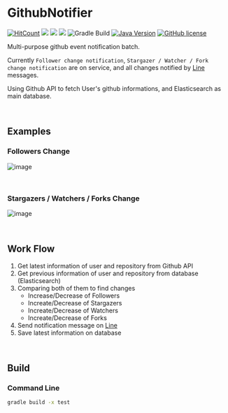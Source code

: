 # GithubNotifier

[![HitCount](http://hits.dwyl.io/occidere/GithubNotifier.svg)](http://hits.dwyl.io/occidere/GithubNotifier)
<img src="https://img.shields.io/github/languages/count/occidere/GithubNotifier"/>
<img src="https://img.shields.io/github/languages/top/occidere/GithubNotifier"/>
<img src="https://img.shields.io/github/issues/occidere/GithubNotifier"/>
![Gradle Build](https://github.com/occidere/GithubNotifier/workflows/Gradle%20Build/badge.svg)
[![Java Version](https://img.shields.io/badge/Java-11-red.svg)](https://www.java.com/ko/)
[![GitHub license](https://img.shields.io/github/license/occidere/GithubNotifier.svg)](https://github.com/occidere/GithubNotifier/blob/master/LICENSE)


Multi-purpose github event notification batch.

Currently `Follower change notification`, `Stargazer / Watcher / Fork change notification` are on service, and all changes notified by [Line](https://line.me/en/) messages.

Using Github API to fetch User's github informations, and Elasticsearch as main database.

<br>

## Examples

### Followers Change
![image](https://user-images.githubusercontent.com/20942871/78133548-90e41700-7459-11ea-9c20-88bf017e75db.png)

<br>

### Stargazers / Watchers / Forks Change
![image](https://user-images.githubusercontent.com/20942871/78133607-b07b3f80-7459-11ea-9ec2-6abfdf3702b0.png)

<br>

## Work Flow
1. Get latest information of user and repository from Github API
2. Get previous information of user and repository from database (Elasticsearch)
3. Comparing both of them to find changes
    - Increase/Decrease of Followers
    - Increate/Decrease of Stargazers
    - Increate/Decrease of Watchers
    - Increate/Decrease of Forks
4. Send notification message on [Line](https://line.me/en/)
5. Save latest information on database


<br>

## Build

### Command Line
```bash
gradle build -x test
```
